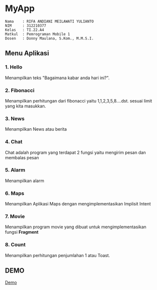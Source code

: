 
<h1> MyApp</h1>

```
Nama    : RIFA ANDIANI MEILAWATI YULIANTO 
NIM     : 312210377
Kelas   : TI.22.A4
Matkul  : Pemrograman Mobile 1
Dosen   : Donny Maulana, S.Kom., M.M.S.I.
```
## **Menu Aplikasi**

###  1. **Hello** <br>
Menampilkan teks "Bagaimana kabar anda hari ini?". <br>


### 2. **Fibonacci** <br>
Menampilkan perhitungan dari fibonacci yaitu 1,1,2,3,5,8....dst. sesuai limit yang kita masukkan.


### 3. **News** <br>
Menampilkan News atau berita


### 4. **Chat** <br>
Chat adalah program yang terdapat 2 fungsi yaitu mengirim pesan dan membalas pesan

### 5. **Alarm** <br>
Menampilkan alarm 

### 6. **Maps** <br>
Menampilkan Aplikasi Maps dengan mengimplementasikan Implisit Intent

### 7. **Movie** <br>
Menampilkan program movie yang dibuat untuk mengimplementasikan fungsi **Fragment**

### 8. **Count** <br>
Menampilkan perhitungan penjumlahan 1 atau Toast.

## **DEMO**

[Demo](https://github.com/RIFAANDIANI/AndroidStudio/blob/9ac7b4f86794c89a1b53a5c1da88f292a3061819/Demo/Demo.gif)
